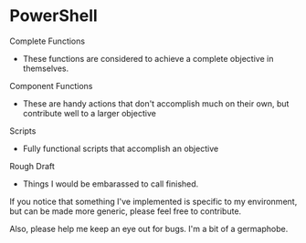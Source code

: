 # PowerShell

Complete Functions
  - These functions are considered to achieve a complete objective in themselves. 

Component Functions
  - These are handy actions that don't accomplish much on their own, but contribute well to a larger objective
 
Scripts
  - Fully functional scripts that accomplish an objective
  
Rough Draft
  - Things I would be embarassed to call finished.
  
  
If you notice that something I've implemented is specific to my environment, but can be made more generic, please feel free to contribute.

Also, please help me keep an eye out for bugs. I'm a bit of a germaphobe.
